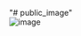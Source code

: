 "# public_image"  
![image](https://github.com/EvonyIvory/public_image/assets/167509927/a591a595-45ba-48b9-bc58-67d8eea331cf)
